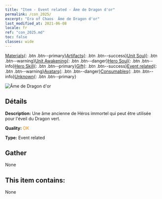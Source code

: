 ```yaml
---
title: "Item - Event related - Âme de Dragon d'or"
permalink: /con_2025/
excerpt: "Era of Chaos  Âme de Dragon d'or"
last_modified_at: 2021-06-08
locale: fr
ref: "con_2025.md"
toc: false
classes: wide
---
```

 [Materials](/ItemsFR/){: .btn .btn--primary}[Artifacts](/ItemsFR/Artifacts/){: .btn .btn--success}[Unit Soul](/ItemsFR/UnitSoul/){: .btn .btn--warning}[Unit Awakening](/ItemsFR/UnitAwakening/){: .btn .btn--danger}[Hero Soul](/ItemsFR/HeroSoul/){: .btn .btn--info}[Hero Skill](/ItemsFR/HeroSkill/){: .btn .btn--primary}[Gift](/ItemsFR/Gift/){: .btn .btn--success}[Event related](/ItemsFR/Events/){: .btn .btn--warning}[Avatars](/ItemsFR/Avatars/){: .btn .btn--danger}[Consumables](/ItemsFR/Consumables/){: .btn .btn--info}[Unknown](/ItemsFR/Unknown/){: .btn .btn--primary}

 ![Âme de Dragon d'or](/images/t/juexing_207.png)

## Détails
 **Description:** Une âme ancienne de Héros immortel qui peut être utilisée pour l'éveil du Dragon vert.

 **Quality:** <span style="color: #FF8C00">OK</span>

 **Type:** Event related

## Gather

  None

## This item contains:

  None

